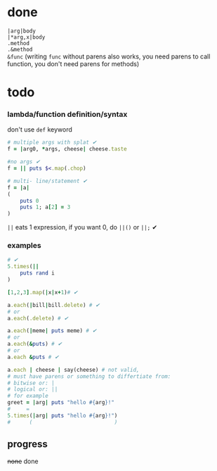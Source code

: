 # done
`|arg|body` <br>
`|*arg,x|body` <br>
`.method` <br>
`.&method` <br>
`&func` (writing `func` without parens also works, you need parens to call function, you don't need parens for methods)
# todo
### lambda/function definition/syntax
don't use `def` keyword
```rb
# multiple args with splat ✔
f = |arg0, *args, cheese| cheese.taste

#no args ✔
f = || puts $<.map(.chop)

# multi- line/statement ✔
f = |a|
(
    puts 0
    puts 1; a[2] = 3
)
```
`||` eats 1 expression, if you want 0, do `||()` or `||;` ✔

### examples
```rb
# ✔
5.times(||
    puts rand i
)

[1,2,3].map(|x|x+1)# ✔

a.each(|bill|bill.delete) # ✔
# or
a.each(.delete) # ✔

a.each(|meme| puts meme) # ✔
# or 
a.each(&puts) # ✔
# or
a.each &puts # ✔

a.each | cheese | say(cheese) # not valid,
# must have parens or something to differtiate from:
# bitwise or: |
# logical or: ||
# for example
greet = |arg| puts "hello #{arg}!"
#     =
5.times(|arg| puts "hello #{arg}!")
#      (                          )
```
## progress
~~none~~
done